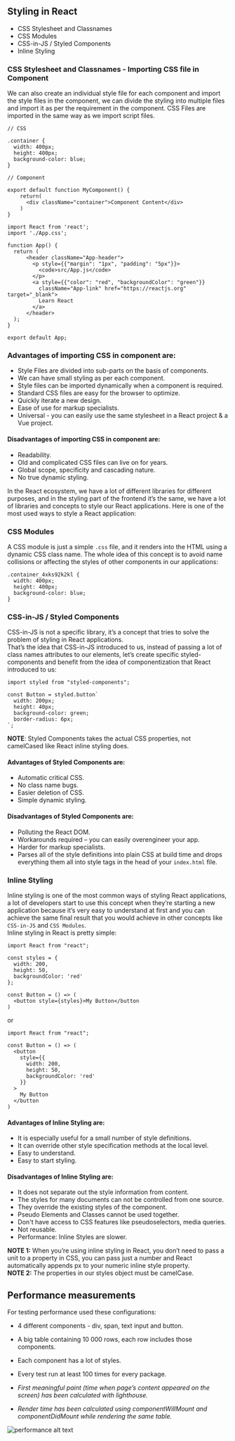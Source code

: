 ## Styling in React
- CSS Stylesheet and Classnames
- CSS Modules
- CSS-in-JS / Styled Components
- Inline Styling

### CSS Stylesheet and Classnames - Importing CSS file in Component
We can also create an individual style file for each component and import the style files in the component, we can divide the styling into multiple files and import it as per the requirement in the component. CSS Files are imported in the same way as we import script files.

```
// CSS

.container {
  width: 400px;
  height: 400px;
  background-color: blue;
}
```

```
// Component

export default function MyComponent() {
    return(
      <div className="container">Component Content</div>
    )
}
```

```
import React from 'react';
import './App.css';

function App() {
  return (
      <header className="App-header">
        <p style={{"margin": "1px", "padding": "5px"}}>
          <code>src/App.js</code>
        </p>
        <a style={{"color": "red", "backgroundColor": "green"}}
          className="App-link" href="https://reactjs.org" target="_blank">
          Learn React
        </a>
      </header>
  );
}

export default App;
```

### Advantages of importing CSS in component are:
- Style Files are divided into sub-parts on the basis of components.
- We can have small styling as per each component.
- Style files can be imported dynamically when a component is required.
- Standard CSS files are easy for the browser to optimize.
- Quickly iterate a new design.
- Ease of use for markup specialists.
- Universal - you can easily use the same stylesheet in a React project & a Vue project.

#### Disadvantages of importing CSS in component are:
- Readability.
- Old and complicated CSS files can live on for years.
- Global scope, specificity and cascading nature.
- No true dynamic styling.

In the React ecosystem, we have a lot of different libraries for different purposes, and in the styling part of the frontend it’s the same, we have a lot of libraries and concepts to style our React applications. Here is one of the most used ways to style a React application:


### CSS Modules

A CSS module is just a simple `.css` file, and it renders into the HTML using a dynamic CSS class name. The whole idea of this concept is to avoid name collisions or affecting the styles of other components in our applications:
```
.container_4xks92k2kl {
  width: 400px;
  height: 400px;
  background-color: blue;
}
```

### CSS-in-JS / Styled Components

CSS-in-JS is not a specific library, it’s a concept that tries to solve the problem of styling in React applications.  
That’s the idea that CSS-in-JS introduced to us, instead of passing a lot of class names attributes to our elements, let’s create specific styled-components and benefit from the idea of componentization that React introduced to us:
```
import styled from "styled-components";

const Button = styled.button`
  width: 200px;
  height: 40px;
  background-color: green;
  border-radius: 6px;
`; 
```
**NOTE**: Styled Components takes the actual CSS properties, not camelCased like React inline styling does.

#### Advantages of Styled Components are:
- Automatic critical CSS.
- No class name bugs.
- Easier deletion of CSS.
- Simple dynamic styling.

#### Disadvantages of Styled Components are:
- Polluting the React DOM.
- Workarounds required – you can easily overengineer your app.
- Harder for markup specialists.
- Parses all of the style definitions into plain CSS at build time and drops everything them all into style tags in the head of your `index.html` file.


### Inline Styling

Inline styling is one of the most common ways of styling React applications, a lot of developers start to use this concept when they’re starting a new application because it’s very easy to understand at first and you can achieve the same final result that you would achieve in other concepts like `CSS-in-JS` and `CSS Modules`.  
Inline styling in React is pretty simple:
```
import React from "react";

const styles = {
  width: 200,
  height: 50,
  backgroundColor: 'red'
};

const Button = () => (
  <button style={styles}>My Button</button
)
```
or
```
import React from "react";

const Button = () => (
  <button
    style={{
      width: 200,
      height: 50,
      backgroundColor: 'red'
    }}
  >
    My Button
  </button
)
```

#### Advantages of Inline Styling are:
 - It is especially useful for a small number of style definitions.
 - It can override other style specification methods at the local level.
 - Easy to understand.
 - Easy to start styling.

#### Disadvantages of Inline Styling are:
- It does not separate out the style information from content.
- The styles for many documents can not be controlled from one source.
- They override the existing styles of the component.
- Pseudo Elements and Classes cannot be used together.
- Don't have access to CSS features like pseudoselectors, media queries.
- Not reusable.
- Performance: Inline Styles are slower.

**NOTE 1:** When you’re using inline styling in React, you don’t need to pass a unit to a property in CSS, you can pass just a number and React automatically appends px to your numeric inline style property.  
**NOTE 2:** The properties in our styles object must be camelCase.


## Performance measurements

For testing performance used these configurations:
- 4 different components - div, span, text input and button.
- A big table containing 10 000 rows, each row includes those components.
- Each component has a lot of styles.
- Every test run at least 100 times for every package.

- *First meaningful paint (time when page’s content appeared on the screen) has been calculated with lighthouse.*
- *Render time has been calculated using componentWillMount and componentDidMount while rendering the same table.*

![performance alt text](https://blog.primehammer.com/wp-content/uploads/2017/09/chart.png)


